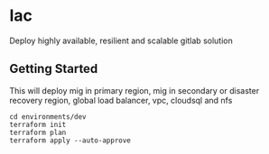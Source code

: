 # Iac
Deploy highly available, resilient and scalable gitlab solution
## Getting Started
This will deploy mig in primary region, mig in secondary or disaster recovery region, global load balancer, vpc, cloudsql and nfs
```
cd environments/dev
terraform init
terraform plan
terraform apply --auto-approve
```
